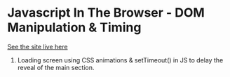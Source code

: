 # Javascript In The Browser - DOM Manipulation & Timing

[See the site live here](http://)

1. Loading screen using CSS animations & setTimeout() in JS to delay the reveal of the main section. 
